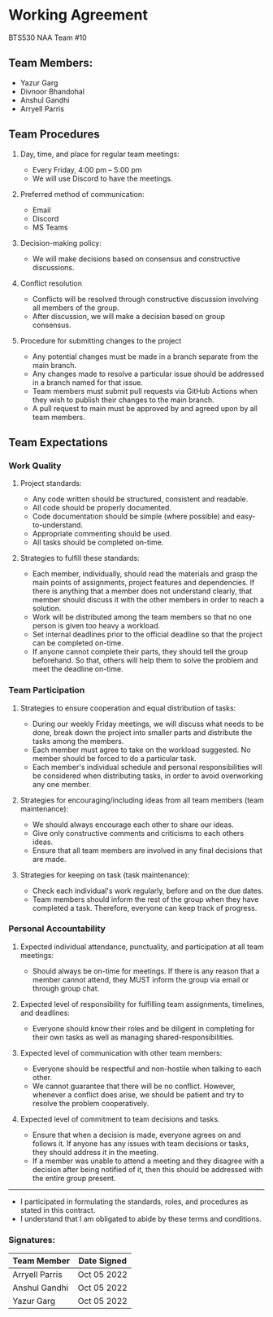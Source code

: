 # Working Agreement

BTS530 NAA Team #10 

## Team Members:
- Yazur Garg
- Divnoor Bhandohal
- Anshul Gandhi
- Arryell Parris

## Team Procedures

1. Day, time, and place for regular team meetings: 
    -	Every Friday, 4:00 pm – 5:00 pm
    -	We will use Discord to have the meetings.

2. Preferred method of communication:  
    -	Email
    -	Discord
    -	MS Teams

3. Decision-making policy: 
    -	We will make decisions based on consensus and constructive discussions.

4. Conflict resolution
    - Conflicts will be resolved through  constructive discussion involving all members of the group.
    - After discussion, we will make a decision based on group consensus.

5. Procedure for submitting changes to the project
    - Any potential changes must be made in a branch separate from the main branch.
    - Any changes made to resolve a particular issue should be addressed in a branch named for that issue.
    - Team members must submit pull requests via GitHub Actions when they wish to publish their changes to the main branch.
    - A pull request to main must be approved by and agreed upon by all team members. 

## Team Expectations

### Work Quality

1.	Project standards:
    - Any code written should be structured, consistent and readable.
    - All code should be properly documented.
    - Code documentation should be simple (where possible) and easy-to-understand.
    - Appropriate commenting should be used.
    - All tasks should be completed on-time.

2.	Strategies to fulfill these standards:
    -	Each member, individually, should read the materials and grasp the main points of assignments, project features and dependencies. If there is anything that a member does not understand clearly, that member should discuss it with the other members in order to reach a solution. 
    -	Work will be distributed among the team members so that no one person is given too heavy a workload.
    -	Set internal deadlines prior to the official deadline so that the project can be completed on-time.
    -	If anyone cannot complete their parts, they should tell the group beforehand. So that, others will help them to solve the problem and meet the deadline on-time.

### Team Participation

1.	Strategies to ensure cooperation and equal distribution of tasks:
    - During our weekly Friday meetings, we will discuss what needs to be done, break down the project into smaller parts and distribute the tasks among the members.
    - Each member must agree to take on the workload suggested. No member should be forced to do a particular task.
    - Each member's individual schedule and personal responsibilities will be considered when distributing tasks, in order to avoid overworking any one member.

2.	Strategies for encouraging/including ideas from all team members (team maintenance):
    -	We should always encourage each other to share our ideas.
    -	Give only constructive comments and criticisms to each others ideas.
    -	Ensure that all team members are involved in any final decisions that are made.

3.	Strategies for keeping on task (task maintenance):
    -	Check each individual's work regularly, before and on the due dates.
    -	Team members should inform the rest of the group when they have completed a task. Therefore, everyone can keep track of progress.

### Personal Accountability

1. Expected individual attendance, punctuality, and participation at all team meetings:
    -	Should always be on-time for meetings. If there is any reason that a member cannot attend, they MUST inform the group via email or through group chat.

2.	Expected level of responsibility for fulfilling team assignments, timelines, and deadlines:
    -	Everyone should know their roles and be diligent in completing for their own tasks as well as managing shared-responsibilities.

3.	Expected level of communication with other team members:
    -	Everyone should be respectful and non-hostile when talking to each other.
    -	We cannot guarantee that there will be no conflict. However, whenever a conflict does arise, we should be patient and try to resolve the problem cooperatively.

4.	Expected level of commitment to team decisions and tasks.
    -	Ensure that when a decision is made, everyone agrees on and follows it. If anyone has any issues with team decisions or tasks, they should address it in the meeting.
    -	If a member was unable to attend a meeting and they disagree with a decision after being notified of it, then this should be addressed with the entire group present.

---

- I participated in formulating the standards, roles, and procedures as stated in this contract. 
- I understand that I am obligated to abide by these terms and conditions.

### Signatures:
| Team Member | Date Signed |
|-------------------------|----------------|
| Arryell Parris | Oct 05 2022 |
| Anshul Gandhi | Oct 05 2022 |
| Yazur Garg| Oct 05 2022|

